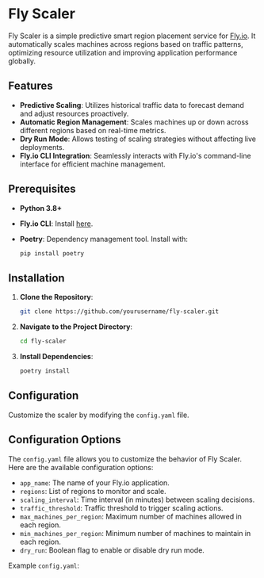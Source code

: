 # Fly Scaler

Fly Scaler is a simple predictive smart region placement service for [Fly.io](https://fly.io). It automatically scales machines across regions based on traffic patterns, optimizing resource utilization and improving application performance globally.

## Features

- **Predictive Scaling**: Utilizes historical traffic data to forecast demand and adjust resources proactively.
- **Automatic Region Management**: Scales machines up or down across different regions based on real-time metrics.
- **Dry Run Mode**: Allows testing of scaling strategies without affecting live deployments.
- **Fly.io CLI Integration**: Seamlessly interacts with Fly.io's command-line interface for efficient machine management.

## Prerequisites

- **Python 3.8+**
- **Fly.io CLI**: Install [here](https://fly.io/docs/hands-on/install-flyctl/).
- **Poetry**: Dependency management tool. Install with:

  ```bash
  pip install poetry
  ```

## Installation

1. **Clone the Repository**:

   ```bash
   git clone https://github.com/yourusername/fly-scaler.git
   ```

2. **Navigate to the Project Directory**:

   ```bash
   cd fly-scaler
   ```

3. **Install Dependencies**:

   ```bash
   poetry install
   ```

## Configuration

Customize the scaler by modifying the `config.yaml` file.

## Configuration Options

The `config.yaml` file allows you to customize the behavior of Fly Scaler. Here are the available configuration options:

- `app_name`: The name of your Fly.io application.
- `regions`: List of regions to monitor and scale.
- `scaling_interval`: Time interval (in minutes) between scaling decisions.
- `traffic_threshold`: Traffic threshold to trigger scaling actions.
- `max_machines_per_region`: Maximum number of machines allowed in each region.
- `min_machines_per_region`: Minimum number of machines to maintain in each region.
- `dry_run`: Boolean flag to enable or disable dry run mode.

Example `config.yaml`:
